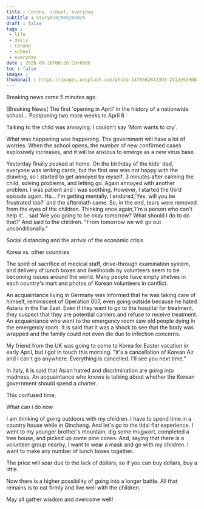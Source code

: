 ```yaml
---
title : Corona, school, everyday
subtitle : Story#202009280026
draft : false
tags :
 - life
 - daily
 - Corona
 - school
 - everyday
date : 2020-09-28T00:26:19+0900
toc : false
images : 
thumbnail : https://images.unsplash.com/photo-1478562672393-2412e5b9d634?ixlib=rb-1.2.1&q=85&fm=jpg&crop=entropy&cs=srgb&ixid=eyJhcHBfaWQiOjE1NTU0OX0
---
```

Breaking news came 5 minutes ago.  

[Breaking News] The first 'opening in April' in the history of a nationwide school... Postponing two more weeks to April 6  

Talking to the child was annoying. I couldn't say 'Mom wants to cry'.  

What was happening was happening. The government will have a lot of worries. When the school opens, the number of new confirmed cases explosively increases, and it will be anxious to emerge as a new virus base.  

Yesterday finally peaked at home. On the birthday of the kids' dad, everyone was writing cards, but the first one was not happy with the drawing, so I started to get annoyed by myself. 3 minutes after calming the child, solving problems, and letting go. Again annoyed with another problem. I was patient and I was soothing. However, I started the third episode again. Ha... I'm getting mentally. I endured,'Yes, will you be frustrated too?' and the aftermath came. So, in the end, tears were removed from the eyes of the children. Thinking once again,'I'm a person who can't help it'... sad 'Are you going to be okay tomorrow? What should I do to do that?' And said to the children. "From tomorrow we will go out unconditionally."  

Social distancing and the arrival of the economic crisis  

Korea vs. other countries  

The spirit of sacrifice of medical staff, drive-through examination system, and delivery of lunch boxes and livelihoods by volunteers seem to be becoming issues around the world. Many people have empty shelves in each country's mart and photos of Korean volunteers in conflict.  

An acquaintance living in Germany was informed that he was taking care of himself, reminiscent of Operation 007, even going outside because he hated Asians in the Far East. Even if they want to go to the hospital for treatment, they suspect that they are potential carriers and refuse to receive treatment. An acquaintance who went to the emergency room saw old people dying in the emergency room. It is said that it was a shock to see that the body was wrapped and the family could not even die due to infection concerns.  

My friend from the UK was going to come to Korea for Easter vacation in early April, but I got in touch this morning. "It's a cancellation of Korean Air and I can't go anywhere. Everything is cancelled. I'll see you next time."  

In Italy, it is said that Asian hatred and discrimination are going into madness. An acquaintance who knows is talking about whether the Korean government should spend a charter.  

This confused time,  

What can i do now  

I am thinking of going outdoors with my children. I have to spend time in a country house while in Qincheng. And let's go to the tidal flat experience. I went to my younger brother's mountain, dig some mugwort, completed a tree house, and picked up some pine cones. And, saying that there is a volunteer group nearby, I want to wear a mask and go with my children. I want to make any number of lunch boxes together.  

The price will soar due to the lack of dollars, so if you can buy dollars, buy a little.  

Now there is a higher possibility of going into a longer battle. All that remains is to eat firmly and live well with the children.  

May all gather wisdom and overcome well!